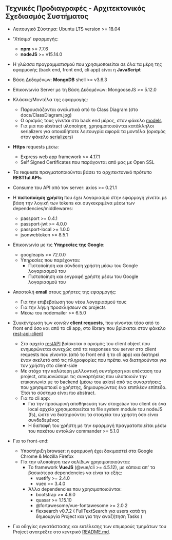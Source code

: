 ## Τεχνικές Προδιαγραφές - Αρχιτεκτονικός Σχεδιασμός Συστήματος

- Λειτουγικό Σύστημα: Ubuntu LTS version >= 18.04

- 'Χτίσιμο' εφαρμογής:
  - **npm** >= 7.7.6
  - **nodeJS** >= v15.14.0

- H γλώσσα προγραμματισμού που χρησιμοποιείται σε όλα τα μέρη της εφαρμογής (back end, front end, cli app) είναι η **JavaScript**

- Βάση Δεδομένων: **MongoDB** shell >= v3.6.3

- Επικοινωνία Server με τη Βάση Δεδομένων: MongooseJS >= 5.12.0

- Κλάσεις/Μοντέλα της εφαρμογής:
  - Παρουσιάζονται αναλυτικά από το Class Diagram (στο docs/ClassDiagram.jpg)
  - Ο ορισμός τους γίνεται στο back end μέρος, στον φάκελο [models](https://github.com/spympr/Project-Management-Platform/blob/main/back-end/models)
  - Για μια πιο abstract υλοποίηση, χρησιμοποιούνται κατάλληλοι serializers για οποιαδήποτε λειτουγρία αφορά τα μοντέλα (ορισμός στον φάκελο [serializers](https://github.com/spympr/Project-Management-Platform/blob/main/back-end/serializers))

- **Https** requests μέσω:
  - Express web app framework >= 4.17.1
  - Self Signed Certificates που παράγονται από μας με Open SSL

- Τα requests πραγματοποιούνται βάσει το αρχιτεκτονικό πρότυπο **RESTful APIs**

- Consume του API από τον server: axios >= 0.21.1

- Η **πιστοποίηση χρήστη** που έχει λογαριασμό στην εφαρμογή γίνεται με βάση την λογική των tokens και συγκεκριμένα μέσω των dependencies/middlewares:
  - passport >= 0.4.1
  - passport-jwt >= 4.0.0
  - passport-local >= 1.0.0
  - jsonwebtoken >= 8.5.1

- Επικοινωνία με τις **Υπηρεσίες της Google**:
  - googleapis >= 72.0.0
  - Υπηρεσίες που παρέχονται:
    - Πιστοποίηση και σύνδεση χρήστη μέσω του Google λογαριασμού του
    - Πιστοποίηση και εγγραφή χρήστη μέσω του Google λογαριασμού του

- Αποστολή **email** στους χρήστες της εφαρμογής:
  - Για την επιβεβαίωση του νέου λογαριασμού τους
  - Για την λήψη προσκλήσεων σε projects
  - Μέσω του nodemailer >= 6.5.0

- Συγκέντρωση των κοινών **client requests**, που γίνονται τόσο από το front end όσο και από το cli app, στο library που βρίσκεται στον φάκελο [rest-api-client](https://github.com/spympr/Project-Management-Platform/blob/main/rest-api-client)
  - Στο αρχείο [restAPI](https://github.com/spympr/Project-Management-Platform/blob/main/rest-api-client/restAPI.js) βρίσκεται ο ορισμός του client object που ενημερώνεται συνεχώς από τα responses του server στα client requests που γίνονται (από το front end ή το cli app) και διατηρεί έναν σκελετό από τις πληροφορίες που πρέπει να διατηρούνται για τον χρήστη στο client-side
  - Με στόχο την καλύτερη μελλοντική συντήρηση και επέκταση του project, απομονώσαμε τις συναρτήσεις που υλοποιούν την επικοινωνία με το backend (μέσω του axios) από τις συναρτήσεις που χρησιμοποιεί ο χρήστης, δημιουργώντας ένα επιπλέον επίπεδο. Έτσι το σύστημα είναι πιο abstract.
  - Για το cli app:
    - Για την προσωρινή αποθήκευση των στοιχείων του client σε ένα local αρχείο χρησιμοποιείται το file system module του nodeJS (fs), ώστε να διατηρούνται τα στοιχεία του χρήστη όσο είναι συνδεδεμένος
    - Η διεπαφή του χρήστη με την εφαρμογή πραγματοποιείται μέσω του πακέτου εντολών commander >= 5.1.0

- Για το front-end:
  - Υποστήριξη browser: η εφαρμογή έχει δοκιμαστεί στα Google Chrome & Mozilla Firefox
  - ΓΙα την υλοποίηση των σελίδων χρησιμοποιούνται:
    - Το framework **VueJS** (@vue/cli >= 4.5.12), με κάποια απ' τα βασικότερα dependencies να είναι τα εξής:
      - vuetify >= 2.4.0
      - vuex >= 3.4.0
    - Άλλα dependencies που χρησιμοποιούνται:
      - bootstrap >= 4.6.0
      - quasar >= 1.15.10
      - @fortawesome/vue-fontawesome >= 2.0.2
      - flexsearch v0.7.2 ( FullTextSearch για users κατά τη δημιουργία Project και για την αναζήτηση Tasks )

- Για οδηγίες εγκατάστασης και εκτέλεσης των επιμερούς τμημάτων του Project ανατρέξτε στο κεντρικό [README.md](https://github.com/spympr/Project-Management-Platform/blob/main/README.md).
